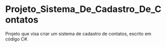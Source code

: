 # Projeto_Sistema_De_Cadastro_De_Contatos
Projeto que visa criar um sistema de cadastro de contatos, escrito em código C#.

